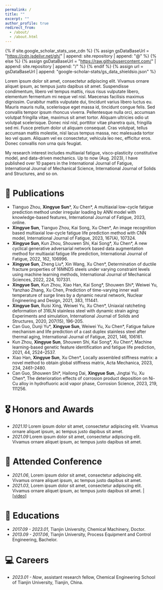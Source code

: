 ```yaml
---
permalink: /
title: ""
excerpt: ""
author_profile: true
redirect_from: 
  - /about/
  - /about.html
---
```


{% if site.google_scholar_stats_use_cdn %}
{% assign gsDataBaseUrl = "https://cdn.jsdelivr.net/gh/" | append: site.repository | append: "@" %}
{% else %}
{% assign gsDataBaseUrl = "https://raw.githubusercontent.com/" | append: site.repository | append: "/" %}
{% endif %}
{% assign url = gsDataBaseUrl | append: "google-scholar-stats/gs_data_shieldsio.json" %}

<span class='anchor' id='about-me'></span>

Lorem ipsum dolor sit amet, consectetur adipiscing elit. Vivamus ornare aliquet ipsum, ac tempus justo dapibus sit amet. Suspendisse condimentum, libero vel tempus mattis, risus risus vulputate libero, elementum fermentum mi neque vel nisl. Maecenas facilisis maximus dignissim. Curabitur mattis vulputate dui, tincidunt varius libero luctus eu. Mauris mauris nulla, scelerisque eget massa id, tincidunt congue felis. Sed convallis tempor ipsum rhoncus viverra. Pellentesque nulla orci, accumsan volutpat fringilla vitae, maximus sit amet tortor. Aliquam ultricies odio ut volutpat scelerisque. Donec nisl nisl, porttitor vitae pharetra quis, fringilla sed mi. Fusce pretium dolor ut aliquam consequat. Cras volutpat, tellus accumsan mattis molestie, nisl lacus tempus massa, nec malesuada tortor leo vel quam. Aliquam vel ex consectetur, vehicula leo nec, efficitur eros. Donec convallis non urna quis feugiat.

My research interest includes multiaxial fatigue, visco-plasticity constitutive model, and data-driven mechanics. Up to now (Aug. 2023), I have published over 10 papers in the International Journal of Fatigue, International Journal of Mechanical Science, International Journal of Solids and Structures, and so on.

<!-- # 🔥 News --> <!-- 里面是注释 --> 
<!-- - *2023.08*: &nbsp;🎉🎉  The 1st version of personal academic webpage is constructed.  -->

# 📝 Publications 
- Tianguo Zhou, **Xingyue Sun**\*, Xu Chen\*, A multiaxial low-cycle fatigue prediction method under irregular loading by ANN model with knowledge-based features, International Journal of Fatigue, 2023, online.
- **Xingyue Sun**, Tianguo Zhou, Kai Song, Xu Chen\*, An image recognition based multiaxial low-cycle fatigue life prediction method with CNN model, International Journal of Fatigue, 2023, 167(A), 107324.
- **Xingyue Sun**, Kun Zhou, Shouwen Shi, Kai Song\*, Xu Chen\*, A new cyclical generative adversarial network based data augmentation method for multiaxial fatigue life prediction, International Journal of Fatigue, 2022, 162, 106996.
- **Xingyue Sun**, Zheng Liu\*, Xin Wang, Xu Chen\*, Determination of ductile fracture properties of 16MND5 steels under varying constraint levels using machine learning methods, International Journal of Mechanical Sciences, 2022, 224, 107331.
- **Xingyue Sun**, Kun Zhou, Xiao Han, Kai Song\*, Shouwen Shi\*, Weiwei Yu, Yanzhao Zhang, Xu Chen, Prediction of time-varying inner wall temperature of surge lines by a dynamic neural network, Nuclear Engineering and Design, 2021, 383, 111441.
- **Xingyue Sun**, Ruisi Xing, Weiwei Yu, Xu Chen\*, Uniaxial ratcheting deformation of 316LN stainless steel with dynamic strain aging: Experiments and simulation, International Journal of Solids and Structures, 2020, 207(15), 196-205.
- Can Guo, Dunji Yu\*, **Xingyue Sun**, Weiwei Yu, Xu Chen\*, Fatigue failure mechanism and life prediction of a cast duplex stainless steel after thermal aging, International Journal of Fatigue, 2021, 146, 106161.
- Kun Zhou, **Xingyue Sun**, Shouwen Shi, Kai Song\*, Xu Chen\*, Machine learning-based genetic feature identification and fatigue life prediction, 2021, 44, 2524–2537.
- Xiao Han, **Xingyue Sun**, Xu Chen\*, Locally assembled stiffness matrix: a novel method to obtain global stiffness matrix, Acta Mechanica, 2023, 234, 2461–2480.
- Can Guo, Shouwen Shi\*, Hailong Dai, **Xingyue Sun**, Jingtai Yu, Xu Chen\*, The deterioration effects of corrosion product deposition on Ni-Cu alloy in hydrofluoric acid vapor phase, Corrosion Science, 2023, 219, 111256.

# 🎖 Honors and Awards
- *2021.10* Lorem ipsum dolor sit amet, consectetur adipiscing elit. Vivamus ornare aliquet ipsum, ac tempus justo dapibus sit amet. 
- *2021.09* Lorem ipsum dolor sit amet, consectetur adipiscing elit. Vivamus ornare aliquet ipsum, ac tempus justo dapibus sit amet. 

# 💬 Attended Conference
- *2021.06*, Lorem ipsum dolor sit amet, consectetur adipiscing elit. Vivamus ornare aliquet ipsum, ac tempus justo dapibus sit amet. 
- *2021.03*, Lorem ipsum dolor sit amet, consectetur adipiscing elit. Vivamus ornare aliquet ipsum, ac tempus justo dapibus sit amet.  \| [\[video\]](https://github.com/)

# 📖 Educations
- *2017.09 - 2023.01*, Tianjin University, Chemical Machinery, Doctor. 
- *2013.09 - 2017.06*, Tianjin University, Process Equipment and Control Engineering, Bachelor. 

# 💻 Careers
- *2023.01 - Now*, assistant research fellow, Chemical Engineering School of Tianjin University, Tianjin, China.
